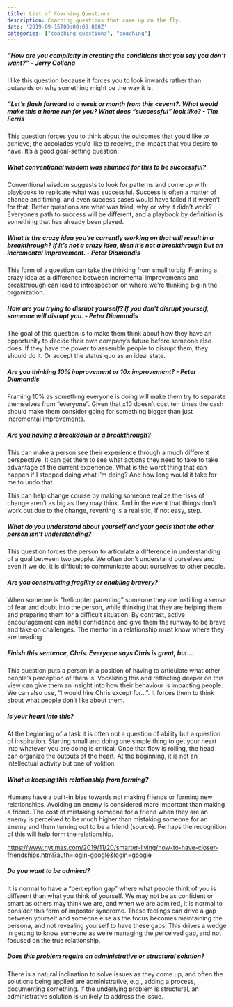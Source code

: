```yaml
---
title: List of Coaching Questions
description: Coaching questions that came up on the fly.
date: '2019-09-15T09:00:00.000Z'
categories: ["coaching questions", "coaching"]
---
```



##### “How are you complicity in creating the conditions that you say you don’t want?” - Jerry Collona

I like this question because it forces you to look inwards rather than outwards on why something might be the way it is. 

##### “Let’s flash forward to a week or month from this <event?. What would make this a home run for you? What does “successful” look like? - Tim Ferris

This question forces you to think about the outcomes that you’d like to achieve, the accolades you’d like to receive, the impact that you desire to have. It’s a good goal-setting question.

##### What conventional wisdom was shunned for this to be successful?

Conventional wisdom suggests to look for patterns and come up with playbooks to replicate what was successful. Success is often a matter of chance and timing, and even success cases would have failed if it weren’t for that. Better questions are what was tried, why or why it didn’t work? Everyone’s path to success will be different, and a playbook by definition is something that has already been played.

##### What is the crazy idea you’re currently working on that will result in a breakthrough? If it’s not a crazy idea, then it’s not a breakthrough but an incremental improvement.  - Peter Diamandis

This form of a question can take the thinking from small to big. Framing a crazy idea as a difference between incremental improvements and breakthrough can lead to introspection on where we’re thinking big in the organization.

##### How are you trying to disrupt yourself? If you don’t disrupt yourself, someone will disrupt you. - Peter Diamandis

The goal of this question is to make them think about how they have an opportunity to decide their own company’s future before someone else does. If they have the power to assemble people to disrupt them, they should do it. Or accept the status quo as an ideal state.

##### Are you thinking 10% improvement or 10x improvement? - Peter Diamandis

Framing 10% as something everyone is doing will make them try to separate themselves from “everyone”. Given that x10 doesn’t cost ten times the cash should make them consider going for something bigger than just incremental improvements.

##### Are you having a breakdown or a breakthrough?

This can make a person see their experience through a much different perspective. It can get them to see what actions they need to take to take advantage of the current experience.
What is the worst thing that can happen if I stopped doing what I’m doing? And how long would it take for me to undo that.

This can help change course by making someone realize the risks of change aren’t as big as they may think. And in the event that things don’t work out due to the change, reverting is a realistic, if not easy, step.

##### What do you understand about yourself and your goals that the other person isn’t understanding?

This question forces the person to articulate a difference in understanding of a goal between two people. We often don’t understand ourselves and even if we do, it is difficult to communicate about ourselves to other people.

##### Are you constructing fragility or enabling bravery?

When someone is “helicopter parenting” someone they are instilling a sense of fear and doubt into the person, while thinking that they are helping them and preparing them for a difficult situation. By contrast, active encouragement can instill confidence and give them the runway to be brave and take on challenges. The mentor in a relationship must know where they are treading.

##### Finish this sentence, Chris. Everyone says Chris is great, but…

This question puts a person in a position of having to articulate what other people’s perception of them is. Vocalizing this and reflecting deeper on this view can give them an insight into how their behaviour is impacting people. We can also use, “I would hire Chris except for…”. It forces them to think about what people don’t like about them.

##### Is your heart into this?

At the beginning of a task it is often not a question of ability but a question of inspiration. Starting small and doing one simple thing to get your heart into whatever you are doing is critical. Once that flow is rolling, the head can organize the outputs of the heart. At the beginning, it is not an intellectual activity but one of volition.

##### What is keeping this relationship from forming?

Humans have a built-in bias towards not making friends or forming new relationships. Avoiding an enemy is considered more important than making a friend. The cost of mistaking someone for a friend when they are an enemy is perceived to be much higher than mistaking someone for an enemy and them turning out to be a friend (source). Perhaps the recognition of this will help form the relationship.

https://www.nytimes.com/2019/11/20/smarter-living/how-to-have-closer-friendships.html?auth=login-google&login=google

##### Do you want to be admired? 

It is normal to have a “perception gap” where what people think of you is different than what you think of yourself. We may not be as confident or smart as others may think we are, and when we are admired, it is normal to consider this form of impostor syndrome. These feelings can drive a gap between yourself and someone else as the focus becomes maintaining the persona, and not revealing yourself to have these gaps. This drives a wedge in getting to know someone as we’re managing the perceived gap, and not focused on the true relationship.

##### Does this problem require an administrative or structural solution?

There is a natural inclination to solve issues as they come up, and often the solutions being applied are administrative, e.g., adding a process, documenting something. If the underlying problem is structural, an administrative solution is unlikely to address the issue.
